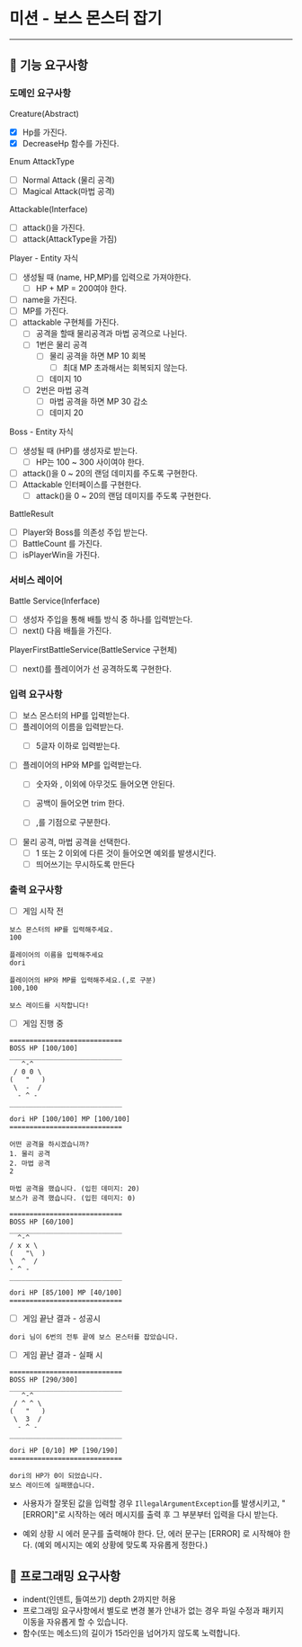 # 미션 - 보스 몬스터 잡기

---

## 🚀 기능 요구사항

### 도메인 요구사항

Creature(Abstract)

- [x] Hp를 가진다.
- [x] DecreaseHp 함수를 가진다.

Enum AttackType

- [ ] Normal Attack (물리 공격)
- [ ] Magical Attack(마법 공격)

Attackable(Interface)

-[ ] attack()을 가진다.
-[ ] attack(AttackType을 가짐)

Player - Entity 자식

- [ ] 생성될 때 (name, HP,MP)를 입력으로 가져야한다.
    - [ ] HP + MP = 200여야 한다.
- [ ] name을 가진다.
- [ ] MP를 가진다.
- [ ] attackable 구현체를 가진다.
    - [ ] 공격을 할때 물리공격과 마법 공격으로 나뉜다.
    - [ ] 1번은 물리 공격
        - [ ] 물리 공격을 하면 MP 10 회복
            - [ ] 최대 MP 초과해서는 회복되지 않는다.
        - [ ] 데미지 10
    - [ ] 2번은 마법 공격
        - [ ] 마법 공격을 하면 MP 30 감소
        - [ ] 데미지 20

Boss - Entity 자식

- [ ] 생성될 때 (HP)를 생성자로 받는다.
    - [ ] HP는 100 ~ 300 사이여야 한다.
- [ ] attack()을 0 ~ 20의 랜덤 데미지를 주도록 구현한다.
- [ ] Attackable 인터페이스를 구현한다.
    - [ ] attack()을 0 ~ 20의 랜덤 데미지를 주도록 구현한다.

BattleResult

- [ ] Player와 Boss를 의존성 주입 받는다.
- [ ] BattleCount 를 가진다.
- [ ] isPlayerWin을 가진다.

### 서비스 레이어

Battle Service(Inferface)

- [ ] 생성자 주입을 통해 배틀 방식 중 하나를 입력받는다.
- [ ] next() 다음 배틀을 가진다.

PlayerFirstBattleService(BattleService 구현체)

- [ ] next()를 플레이어가 선 공격하도록 구현한다.

### 입력 요구사항

- [ ] 보스 몬스터의 HP를 입력받는다.
- [ ] 플레이어의 이름을 입력받는다.
    - [ ] 5글자 이하로 입력받는다.


- [ ] 플레이어의 HP와 MP를 입력받는다.
    - [ ] 숫자와 , 이외에 아무것도 들어오면 안된다.
    - [ ] 공백이 들어오면 trim 한다.
    - [ ] ,를 기점으로 구분한다.


- [ ] 물리 공격, 마법 공격을 선택한다.
    - [ ] 1 또는 2 이외에 다른 것이 들어오면 예외를 발생시킨다.
    - [ ] 띄어쓰기는 무시하도록 만든다

### 출력 요구사항

- [ ] 게임 시작 전

<div>

    보스 몬스터의 HP를 입력해주세요.
    100

    플레이어의 이름을 입력해주세요
    dori
    
    플레이어의 HP와 MP를 입력해주세요.(,로 구분)
    100,100
    
    보스 레이드를 시작합니다!

</div>

- [ ] 게임 진행 중

<div>

    ============================
    BOSS HP [100/100]
    ____________________________
       ^-^
     / 0 0 \
    (   "   )
     \  -  /
      - ^ -
    ____________________________
    
    dori HP [100/100] MP [100/100]
    ============================
    
    어떤 공격을 하시겠습니까?
    1. 물리 공격
    2. 마법 공격
    2
    
    마법 공격을 했습니다. (입힌 데미지: 20)
    보스가 공격 했습니다. (입힌 데미지: 0)

    ============================
    BOSS HP [60/100]
    ____________________________
      ^-^
    / x x \
    (   "\  )
    \  ^  /
    - ^ -
    ____________________________

    dori HP [85/100] MP [40/100]
    ============================

</div>

- [ ] 게임 끝난 결과 - 성공시

<div>

    dori 님이 6번의 전투 끝에 보스 몬스터를 잡았습니다.

</div>

- [ ] 게임 끝난 결과 - 실패 시

<div>

    ============================
    BOSS HP [290/300]
    ____________________________
       ^-^
     / ^ ^ \
    (   "   )
     \  3  /
      - ^ -
    ____________________________
    
    dori HP [0/10] MP [190/190]
    ============================
    
    dori의 HP가 0이 되었습니다.
    보스 레이드에 실패했습니다.

</div>

- 사용자가 잘못된 값을 입력할 경우 `IllegalArgumentException`를 발생시키고, "[ERROR]"로 시작하는 에러 메시지를 출력 후 그 부분부터 입력을 다시 받는다.


- 예외 상황 시 에러 문구를 출력해야 한다. 단, 에러 문구는 [ERROR] 로 시작해야 한다. (예외 메시지는 예외 상황에 맞도록 자유롭게 정한다.)

## 🎱 프로그래밍 요구사항

- indent(인덴트, 들여쓰기) depth 2까지만 허용
- 프로그래밍 요구사항에서 별도로 변경 불가 안내가 없는 경우 파일 수정과 패키지 이동을 자유롭게 할 수 있습니다.
- 함수(또는 메소드)의 길이가 15라인을 넘어가지 않도록 노력합니다.

